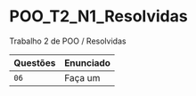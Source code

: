 # POO_T2_N1_Resolvidas
Trabalho 2 de POO / Resolvidas

| Questões | Enunciado |
| ------------- | -------------- |
| `06`  | Faça um 
